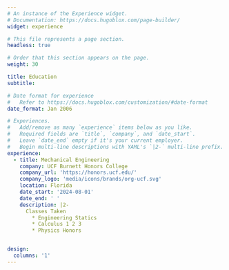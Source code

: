 ```yaml
---
# An instance of the Experience widget.
# Documentation: https://docs.hugoblox.com/page-builder/
widget: experience

# This file represents a page section.
headless: true

# Order that this section appears on the page.
weight: 30

title: Education
subtitle:

# Date format for experience
#   Refer to https://docs.hugoblox.com/customization/#date-format
date_format: Jan 2006

# Experiences.
#   Add/remove as many `experience` items below as you like.
#   Required fields are `title`, `company`, and `date_start`.
#   Leave `date_end` empty if it's your current employer.
#   Begin multi-line descriptions with YAML's `|2-` multi-line prefix.
experience:
  - title: Mechanical Engineering
    company: UCF Burnett Honors College
    company_url: 'https://honors.ucf.edu/'
    company_logo: 'media/icons/brands/org-ucf.svg'
    location: Florida
    date_start: '2024-08-01'
    date_end: ' '
    description: |2-
      Classes Taken
        * Engineering Statics
        * Calculus 1 2 3
        * Physics Honors


design:
  columns: '1'
---
```

